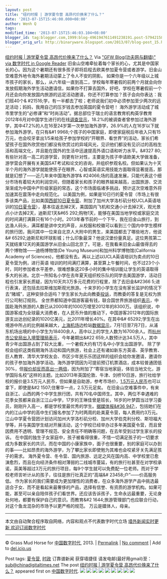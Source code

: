 ```yaml
---
layout: post
title: "纽约时报 | 游学夏令营 高昂代价换来了什么？"
date: '2013-07-15T15:46:00.000+08:00'
author: Wenh Q
tags:
modified_time: '2013-07-15T15:46:03.104+08:00'
blogger_id: tag:blogger.com,1999:blog-4961947611491238191.post-5794215828940873233
blogger_orig_url: http://binaryware.blogspot.com/2013/07/blog-post_15.html
---
```

[纽约时报 | 游学夏令营
高昂代价换来了什么？](http://feedproxy.google.com/~r/chinagfwblog/~3/JjrxyPv_VkI/)
Via ["GFW Blog(功夫网与翻墙)" via 数字时代 in Google
Reader](https://www.blogger.com/blogger.g?blogID=4961947611491238191)
旧金山空难牵扯着每个家长的心，尤其是中国家长的心。因为这个暑期还有很多孩子即将启程去欧美参加夏令营或者游学。旧金山空难意外地令海外暑期活动蒙上了令人不安的阴影。
如果你是一个六年级以上城市孩子的家长，那么，从六年级一直到高二，学校每年寒暑假的前两个月就会向你发放假期海外学生活动邀请信，如果你不打算去国外，好吧，学校在寒暑假前一个月还会向你发放国内旅游的远足活动邀请，你还不打算参加？孩子会向你表达：我们班40个&
#21516;学，有一半都去了啦；老师说我们初中必须参加至少两次的远足活动；妈妈，我用自己的压岁钱去参加英国的夏令营吧！
海外游学活动成了城市里学生的“必修课”和“时尚活动”。据总部位于瑞士的语言教育机构英孚教育2012年6月对中国学生进行的在线[调查显示](http://www.jfdaily.com/a/6480589.htm)，18.2%的被调查者曾参加过海外游学，其中47.2%的人在16至24岁第一次参加海外游学，26.9%的人在16岁以下就参加海外游学。在只有&#1
9968;个孩子的中国家庭，即使家庭税后年收入只有15万元，也会咬牙拿出1/5来给孩子参加学校的“开眼界、看世界”的活动，家长们希望孩子在国外欣赏他们都没有欣赏过的异域风光，见识他们都没有见识过的高档生活和高端文化，并且能在国外的生活中迅速提高外语口语和听力水平。&#327
80;有些针对高一高二的游学营，则更有针对性，主要是为孩子申请欧美大学做准备，游学营会开展有关美国SAT考试和论文的咨询，并组织参观名校。但如果认为十天半个月的海外游学就能使孩子在眼界、心智或英语实用技能方面取得显著提高，那就是幻想了——近几年来中国海外游学&
#24066;场的高速发展，只能代表这个细分市场有着较大的利润空间，但随着家长和孩子的眼界越来越高，出国旅游、交流渐渐成为中国中产阶级家庭的常态，这个市场面临诸多挑战，预计这次空难意外将加速其在震荡中走向规范化。
以美国为例，如果是10日行的夏令营（市场上有很多该类产品，比如美国[西部10日夏令营](http://www.huantongusa.com/camp/14.html)、附加了加州大学洛杉矶分校UCLA英语培训的[10日夏令营](http://vacations.ctrip.com/grouptravel/p1630097s1.html)），基本往返去掉2天，美国国内飞机和交通小计去掉2天，观光景点小计去掉2天，迪斯尼1天&#65
292;购物1天，能够在美国当地学校或家庭交流的时间满打满算只有16个小时。2013年春节前的一个下午，我在旧金山旅行，到达渔人码头，满耳都是讲中文的声音，从校服和校徽可以看到三个国内中学生模样的旅行团，我问其中一位来自北京人大附中的男生，来美国都去了哪些地方，他说&#
65292;迪斯尼和环球影城；什么印象最深？他说汉堡份量真足。这位男孩第二天就结束12天的美国游学从旧金山回北京了。可是，在我看来旧金山最值得去的两个博物馆——迪杨博物馆(De
Young Museum)和加州科学博物馆(California Academy of
Sciences)，他都没有去。再以上述以UCLA英语培训为卖点的10日夏令营为例，进行英语
培训的时间满打满算，甚至算上午餐时间，也不过23个小时，同时参加者水平差参，很难想象这20多小时的集中培训能让学生的英语取得多大的长进。北京一所知名小学在去年夏天组织校乐队的同学去美国游学，活动日程也引发家长质疑，因为10天共3万多元花费的行程里，除了去旧金&#2366
5;进行表演，还包括去拉斯维加斯观光旅游。十来岁的小学生在没有家长监护的情况下去“赌城”，这种安排合适吗？学生家长为此向教委[投诉](http://edu.sina.com.cn/zxx/2012-07-20/1045349540.shtml)，而教委的答复是无权为旅行公司制订规则。
全世界都知道中国游客最有钱，联合国世界旅游组织[表示](http://news.xinhuanet.com/fortune/2013-04/07/c_124546652.htm)，中国赴海外旅游的人数已从2000年的1000万增至2012年的8300万。该组织说，中国游客成为全球最大消费者，在人民币升值的推动下，中国游客2012年的国际旅游支出达创纪录的1020亿美元，比2011年增长40%。在其中&#
65292;学生在出境游中所占的比例越来越大，[上海机场](http://quotes.money.163.com/0600009.html)边检站[数据显示](http://news.hexun.com/2013-07-09/155942279.html)，7月1日至7月7日，从浦东机场出境的中小学生为18400余人，高中以上的学生人数为16700余人。而[杭州市公安局出入境管理局表示](http://edu.iqilu.com/zxx/xiaoxue/xxyw/20130708/1589479.shtml)，今年暑期出&#22
659;人数预计达34.5万人，其中青少年出国游占到了较大比重，一个暑假大约有1万名中小学生出国游学。
除了学校会组织这类假期海外活动和国内旅游，社会上还有诸如新东方英语、英孚教育、巨人教育、清华大学校友会、市区少年民乐乐团这样的组织会给你发邀请，邀请你的孩子参加海外游学活动。海外游学团因为可提前预订机票酒店，成本较普通团低30%，但[报价却反而高出一两倍](http://finance.people.com.cn/money/n/201%20%20%202/0731/c42877-18636141.html)，因为附加了“寄宿当地家庭，体验当地文化，游学国际名校”这样的主题。比如2013年英国伦敦、牛津、剑桥10日游，旅行社给学校的报价是3.5万元人民币，但如果是自助游，参考市场价，[1.5万元人民币](http://beijing.lotour.com/lvxingshe/01062435/product-759312.shtml)也可以拿下，即使是&#2
1507;住奢华一点，2.5万元足矣。
在旧金山空难事件中，有来自浙江、山西的两个中学生旅行团，共有70名中国师生。其中，两位不幸遇难的花季女孩都来自浙江江山中学，17岁的王琳佳曾是班长，16岁的叶梦圆当过学习委员，刚刚升入高一，都是学校里最优秀的学生。[据媒体报&#36
947;](http://news.ifeng.com/world/special/777kejizhuihui/content-3/detail_2013_07/08/27237312_0.shtml)，包括她们在内的江山中学的高中生们报名参加了为时两周的赴美夏令营，每人费用约3万元。
江山中学夏令营团计划访问加州大学洛杉矶分校、加州大学伯克利分校、斯坦福大学等，并与美国学生结对开展活动，这个学校已经举办过多年美国夏令营，而且曾因费用不透明、管理不规范、安全责任不明确等问题，在去年受到过学生家长的投诉。
在中国的独生子女家庭中，孩子被看得很重，不惜一切满足孩子的一切要求成为多数家长的共识。而在中国的小康家族中，面子也很重要，别的家庭可以办到的事——比如昂贵的海外游学，为了攀比家长即使勉为其难也会咬紧牙关先满足孩子的需求。
海外夏令营、冬令营、国内旅游、远足之风在国内高、中学校里已愈演愈烈，而且在向经济条件相对薄弱的二线城市蔓延，有的旅行社甚至在对学校承诺，英美等超过3万元的旅行项目，每9个学生就可以免费配一位老师。而对于学校老师言听计从的孩子，往往是旅行社真正的“高端&#
23458;户”——价高服务低。
作为家长的我们需要成为更加理性的消费者，在众多海外游学产品中挑选最适合子女、而不是看起来最奢侈的产品，选择有信誉、有资质的游学机构。如果可能，甚至可以亲自陪伴孩子们看世界。还应该告诉孩子，生命永远最重要，无论身处何地，都要有保护自己的意识。而教育&#2
1644;旅游管理部门也应联合行动，对这个鱼龙混杂的市场予以更严格的规范。
万云是媒体人，母亲。
****
本文由自动聚合程序取自网络，内容和观点不代表数字时代立场
[墙外新闻实时更新 欢迎订阅数字时代](http://eepurl.com/msuvD)

* * * * *

© Grass Mud Horse for
[中国数字时代](http://chinadigitaltimes.net/chinese), 2013. |
[Permalink](http://chinadigitaltimes.net/chinese/2013/07/%E7%BA%BD%E7%BA%A6%E6%97%B6%E6%8A%A5-%E6%B8%B8%E5%AD%A6%E5%A4%8F%E4%BB%A4%E8%90%A5-%E9%AB%98%E6%98%82%E4%BB%A3%E4%BB%B7%E6%8D%A2%E6%9D%A5%E4%BA%86%E4%BB%80%E4%B9%88%EF%BC%9F/)
| [No
comment](http://chinadigitaltimes.net/chinese/2013/07/%E7%BA%BD%E7%BA%A6%E6%97%B6%E6%8A%A5-%E6%B8%B8%E5%AD%A6%E5%A4%8F%E4%BB%A4%E8%90%A5-%E9%AB%98%E6%98%82%E4%BB%A3%E4%BB%B7%E6%8D%A2%E6%9D%A5%E4%BA%86%E4%BB%80%E4%B9%88%EF%BC%9F/#comments)
| Add to
[del.icio.us](http://del.icio.us/post?url=http://chinadigitaltimes.net/chinese/2013/07/%E7%BA%BD%E7%BA%A6%E6%97%B6%E6%8A%A5-%E6%B8%B8%E5%AD%A6%E5%A4%8F%E4%BB%A4%E8%90%A5-%E9%AB%98%E6%98%82%E4%BB%A3%E4%BB%B7%E6%8D%A2%E6%9D%A5%E4%BA%86%E4%BB%80%E4%B9%88%EF%BC%9F/&title=%E7%BA%BD%E7%BA%A6%E6%97%B6%E6%8A%A5%20%7C%20%E6%B8%B8%E5%AD%A6%E5%A4%8F%E4%BB%A4%E8%90%A5%20%E9%AB%98%E6%98%82%E4%BB%A3%E4%BB%B7%E6%8D%A2%E6%9D%A5%E4%BA%86%E4%BB%80%E4%B9%88%EF%BC%9F)

 Post tags:
[夏令营](http://chinadigitaltimes.net/chinese/tag/%E5%A4%8F%E4%BB%A4%E8%90%A5/?category=10466),
[时政](http://chinadigitaltimes.net/chinese/tag/%E6%97%B6%E6%94%BF/?category=10466)
 订靠谱新闻 获穿墙捷径
请发电邮(最好用gmail)至：sub@chinadigitaltimes.net
The post [纽约时报 | 游学夏令营
高昂代价换来了什么？](http://chinadigitaltimes.net/chinese/2013/07/%E7%BA%BD%E7%BA%A6%E6%97%B6%E6%8A%A5-%E6%B8%B8%E5%AD%A6%E5%A4%8F%E4%BB%A4%E8%90%A5-%E9%AB%98%E6%98%82%E4%BB%A3%E4%BB%B7%E6%8D%A2%E6%9D%A5%E4%BA%86%E4%BB%80%E4%B9%88%EF%BC%9F/)
appeared first on [中国数字时代](http://chinadigitaltimes.net/chinese).
[![](http://feeds.feedburner.com/~ff/chinagfwblog?d=yIl2AUoC8zA)](http://feeds.feedburner.com/~ff/chinagfwblog?a=JjrxyPv_VkI:bjbLHtZ538c:yIl2AUoC8zA)
[![](http://feeds.feedburner.com/~ff/chinagfwblog?i=JjrxyPv_VkI:bjbLHtZ538c:-BTjWOF_DHI)](http://feeds.feedburner.com/~ff/chinagfwblog?a=JjrxyPv_VkI:bjbLHtZ538c:-BTjWOF_DHI)
[![](http://feeds.feedburner.com/~ff/chinagfwblog?i=JjrxyPv_VkI:bjbLHtZ538c:F7zBnMyn0Lo)](http://feeds.feedburner.com/~ff/chinagfwblog?a=JjrxyPv_VkI:bjbLHtZ538c:F7zBnMyn0Lo)
[![](http://feeds.feedburner.com/~ff/chinagfwblog?i=JjrxyPv_VkI:bjbLHtZ538c:V_sGLiPBpWU)](http://feeds.feedburner.com/~ff/chinagfwblog?a=JjrxyPv_VkI:bjbLHtZ538c:V_sGLiPBpWU)
[![](http://feeds.feedburner.com/~ff/chinagfwblog?d=qj6IDK7rITs)](http://feeds.feedburner.com/~ff/chinagfwblog?a=JjrxyPv_VkI:bjbLHtZ538c:qj6IDK7rITs)
[![](http://feeds.feedburner.com/~ff/chinagfwblog?d=l6gmwiTKsz0)](http://feeds.f%20%20%20eedburner.com/~ff/chinagfwblog?a=JjrxyPv_VkI:bjbLHtZ538c:l6gmwiTKsz0)
[![](http://feeds.feedburner.com/~ff/chinagfwblog?i=JjrxyPv_VkI:bjbLHtZ538c:gIN9vFwOqvQ)](http://feeds.feedburner.com/~ff/chinagfwblog?a=JjrxyPv_VkI:bjbLHtZ538c:gIN9vFwOqvQ)
[![](http://feeds.feedburner.com/~ff/chinagfwblog?d=TzevzKxY174)](http://feeds.feedburner.com/~ff/chinagfwblog?a=JjrxyPv_VkI:bjbLHtZ538c:TzevzKxY174)
![](http://feeds.feedburner.com/~r/chinagfwblog/~4/JjrxyPv_VkI)
